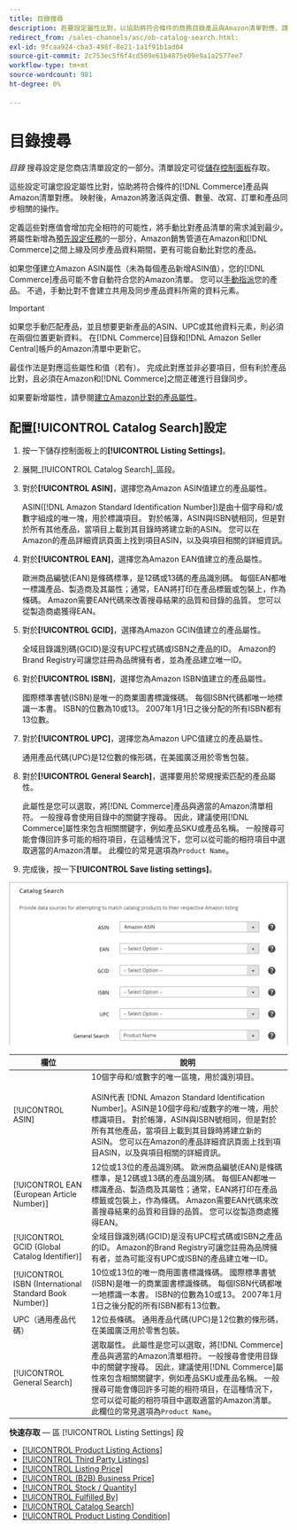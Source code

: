 ```yaml
---
title: 目錄搜尋
description: 若要設定屬性比對，以協助將符合條件的商務目錄產品與Amazon清單對應，請更新目錄搜尋設定。
redirect_from: /sales-channels/asc/ob-catalog-search.html: 
exl-id: 9fcaa924-cba3-498f-8e21-1a1f91b1ad04
source-git-commit: 2c753ec5f6f4cd509e61b4875e09e9a1a2577ee7
workflow-type: tm+mt
source-wordcount: 981
ht-degree: 0%

---
```


# 目錄搜尋

_目錄_ 搜尋設定是您商店清單設定的一部分。清單設定可從[儲存控制面板](./amazon-store-dashboard.md)存取。

這些設定可讓您設定屬性比對，協助將符合條件的[!DNL Commerce]產品與Amazon清單對應。 映射後，Amazon將激活與定價、數量、改寫、訂單和產品同步相關的操作。

定義這些對應值會增加完全相符的可能性，將手動比對產品清單的需求減到最少。 將屬性新增為[預先設定任務](./amazon-pre-setup-tasks.md)的一部分，Amazon銷售管道在Amazon和[!DNL Commerce]之間上線及同步產品資料期間，更有可能自動比對您的產品。

如果您僅建立Amazon ASIN屬性（未為每個產品新增ASIN值），您的[!DNL Commerce]產品可能不會自動符合您的Amazon清單。 您可以[手動指派](./creating-assigning-catalog-products.md)您的產品。 不過，手動比對不會建立共用及同步產品資料所需的資料元素。

>[!IMPORTANT]
>
>如果您手動匹配產品，並且想要更新產品的ASIN、UPC或其他資料元素，則必須在兩個位置更新資料。 在[!DNL Commerce]目錄和[!DNL Amazon Seller Central]帳戶的Amazon清單中更新它。

最佳作法是對應這些屬性和值（若有）。 完成此對應並非必要項目，但有利於產品比對，且必須在Amazon和[!DNL Commerce]之間正確進行目錄同步。

如果要新增屬性，請參閱[建立Amazon比對的產品屬性](./ob-creating-magento-attributes.md)。

## 配置[!UICONTROL Catalog Search]設定

1. 按一下儲存控制面板上的&#x200B;**[!UICONTROL Listing Settings]**。

1. 展開&#x200B;_[!UICONTROL Catalog Search]_區段。

1. 對於&#x200B;**[!UICONTROL ASIN]**，選擇您為Amazon ASIN值建立的產品屬性。

   ASIN([!DNL Amazon Standard Identification Number])是由十個字母和/或數字組成的唯一塊，用於標識項目。 對於帳簿，ASIN與ISBN號相同，但是對於所有其他產品，當項目上載到其目錄時將建立新的ASIN。 您可以在Amazon的產品詳細資訊頁面上找到項目ASIN，以及與項目相關的詳細資訊。

1. 對於&#x200B;**[!UICONTROL EAN]**，選擇您為Amazon EAN值建立的產品屬性。

   歐洲商品編號(EAN)是條碼標準，是12碼或13碼的產品識別碼。 每個EAN都唯一標識產品、製造商及其屬性；通常，EAN將打印在產品標籤或包裝上，作為條碼。 Amazon需要EAN代碼來改善搜尋結果的品質和目錄的品質。 您可以從製造商處獲得EAN。

1. 對於&#x200B;**[!UICONTROL GCID]**，選擇為Amazon GCIN值建立的產品屬性。

   全域目錄識別碼(GCID)是沒有UPC程式碼或ISBN之產品的ID。 Amazon的Brand Registry可讓您註冊為品牌擁有者，並為產品建立唯一ID。

1. 對於&#x200B;**[!UICONTROL ISBN]**，選擇您為Amazon ISBN值建立的產品屬性。

   國際標準書號(ISBN)是唯一的商業圖書標識條碼。 每個ISBN代碼都唯一地標識一本書。 ISBN的位數為10或13。 2007年1月1日之後分配的所有ISBN都有13位數。

1. 對於&#x200B;**[!UICONTROL UPC]**，選擇您為Amazon UPC值建立的產品屬性。

   通用產品代碼(UPC)是12位數的條形碼，在美國廣泛用於零售包裝。

1. 對於&#x200B;**[!UICONTROL General Search]**，選擇要用於常規搜索匹配的產品屬性。

   此屬性是您可以選取，將[!DNL Commerce]產品與適當的Amazon清單相符。 一般搜尋會使用目錄中的關鍵字搜尋。 因此，建議使用[!DNL Commerce]屬性來包含相關關鍵字，例如產品SKU或產品名稱。 一般搜尋可能會傳回許多可能的相符項目，在這種情況下，您可以從可能的相符項目中選取適當的Amazon清單。 此欄位的常見選項為`Product Name`。

1. 完成後，按一下&#x200B;**[!UICONTROL Save listing settings]**。

![目錄搜尋](assets/amazon-catalog-search.png)

| 欄位 | 說明 |
|--- |--- |
| [!UICONTROL ASIN] | 10個字母和/或數字的唯一區塊，用於識別項目。<br><br>ASIN代表 [!DNL Amazon Standard Identification Number]。ASIN是10個字母和/或數字的唯一塊，用於標識項目。 對於帳簿，ASIN與ISBN號相同，但是對於所有其他產品，當項目上載到其目錄時將建立新的ASIN。 您可以在Amazon的產品詳細資訊頁面上找到項目ASIN，以及與項目相關的詳細資訊。 |
| [!UICONTROL EAN (European Article Number)] | 12位或13位的產品識別碼。 歐洲商品編號(EAN)是條碼標準，是12碼或13碼的產品識別碼。 每個EAN都唯一標識產品、製造商及其屬性；通常，EAN將打印在產品標籤或包裝上，作為條碼。 Amazon需要EAN代碼來改善搜尋結果的品質和目錄的品質。 您可以從製造商處獲得EAN。 |
| [!UICONTROL GCID (Global Catalog Identifier)] | 全域目錄識別碼(GCID)是沒有UPC程式碼或ISBN之產品的ID。 Amazon的Brand Registry可讓您註冊為品牌擁有者，並為可能沒有UPC或ISBN的產品建立唯一ID。 |
| [!UICONTROL ISBN (International Standard Book Number)] | 10位或13位的唯一商用圖書標識條碼。 國際標準書號(ISBN)是唯一的商業圖書標識條碼。 每個ISBN代碼都唯一地標識一本書。 ISBN的位數為10或13。 2007年1月1日之後分配的所有ISBN都有13位數。 |
| UPC（通用產品代碼） | 12位長條碼。 通用產品代碼(UPC)是12位數的條形碼，在美國廣泛用於零售包裝。 |
| [!UICONTROL General Search] | 選取屬性。 此屬性是您可以選取，將[!DNL Commerce]產品與適當的Amazon清單相符。 一般搜尋會使用目錄中的關鍵字搜尋。 因此，建議使用[!DNL Commerce]屬性來包含相關關鍵字，例如產品SKU或產品名稱。 一般搜尋可能會傳回許多可能的相符項目，在這種情況下，您可以從可能的相符項目中選取適當的Amazon清單。 此欄位的常見選項為`Product Name`。 |

**快速存取**  — 區 [!UICONTROL Listing Settings] 段

- [[!UICONTROL Product Listing Actions]](./product-listing-actions.md)
- [[!UICONTROL Third Party Listings]](./third-party-listing-settings.md)
- [[!UICONTROL Listing Price]](./listing-price.md)
- [[!UICONTROL (B2B) Business Price]](./business-pricing.md)
- [[!UICONTROL Stock / Quantity]](./stock-quantity.md)
- [[!UICONTROL Fulfilled By]](./fulfilled-by.md)
- [[!UICONTROL Catalog Search]](./catalog-search.md)
- [[!UICONTROL Product Listing Condition]](./product-listing-condition.md)
